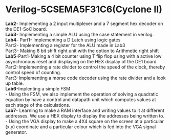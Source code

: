 # Verilog-5CSEMA5F31C6(Cyclone II)
**Lab2**- Implementing a 2 input multiplexer and a 7 segment hex decoder on the DE1-SoC board.<br />
**Lab3**- Implementing a simple ALU using the case statement in verilog.<br />
**Lab4**- Part1- Implementing a D Latch using logic gates <br />
      Part2- Implementing a register for the ALU made in Lab3 <br />
      Part3- Making 8 bit shift right unit with the option to Arithmetic right shift <br />
**Lab5**-Part1-Making a 4 bit counter using T flip flop using with a active low asynchronous reset and displaying on the HEX display of the DE1 board <br />
     Part2-Implementing a rate divider to control the speed of the clock, thereby control speed of counting. <br />
     Part3-Implementing a morse code decoder using the rate divider and a look up table. <br />
**Lab6**-Implenting a simple FSM <br />
    - Using the FSM, we also implement the operation of solving a quadratic equation by have a control and datapath unit which computes values at each stage of the calculations. <br />
**Lab7**- Learning to make a RAM interface and writing values to it at different addresses. We use a HEX display to display the addresses being written to. <br />
    - Using the VGA display to make a 4X4 square on the screen at a particular (x,y) coordinate and a particular colour which is fed into the VGA signal generator. <br />
